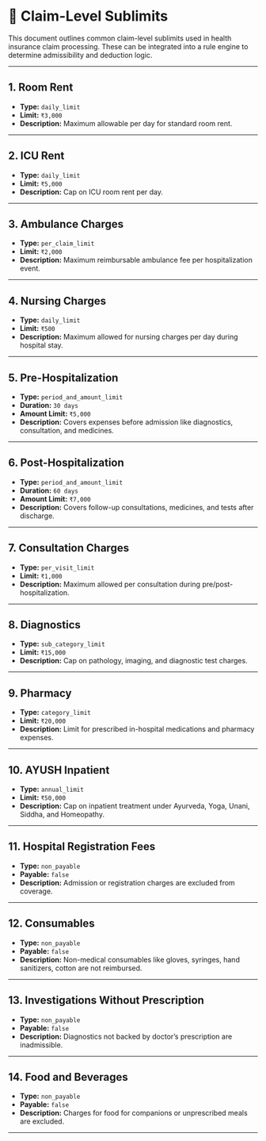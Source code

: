 # 🧾 Claim-Level Sublimits

This document outlines common claim-level sublimits used in health insurance claim processing. These can be integrated into a rule engine to determine admissibility and deduction logic.

---

## 1. Room Rent
- **Type:** `daily_limit`
- **Limit:** `₹3,000`
- **Description:** Maximum allowable per day for standard room rent.

---

## 2. ICU Rent
- **Type:** `daily_limit`
- **Limit:** `₹5,000`
- **Description:** Cap on ICU room rent per day.

---

## 3. Ambulance Charges
- **Type:** `per_claim_limit`
- **Limit:** `₹2,000`
- **Description:** Maximum reimbursable ambulance fee per hospitalization event.

---

## 4. Nursing Charges
- **Type:** `daily_limit`
- **Limit:** `₹500`
- **Description:** Maximum allowed for nursing charges per day during hospital stay.

---

## 5. Pre-Hospitalization
- **Type:** `period_and_amount_limit`
- **Duration:** `30 days`
- **Amount Limit:** `₹5,000`
- **Description:** Covers expenses before admission like diagnostics, consultation, and medicines.

---

## 6. Post-Hospitalization
- **Type:** `period_and_amount_limit`
- **Duration:** `60 days`
- **Amount Limit:** `₹7,000`
- **Description:** Covers follow-up consultations, medicines, and tests after discharge.

---

## 7. Consultation Charges
- **Type:** `per_visit_limit`
- **Limit:** `₹1,000`
- **Description:** Maximum allowed per consultation during pre/post-hospitalization.

---

## 8. Diagnostics
- **Type:** `sub_category_limit`
- **Limit:** `₹15,000`
- **Description:** Cap on pathology, imaging, and diagnostic test charges.

---

## 9. Pharmacy
- **Type:** `category_limit`
- **Limit:** `₹20,000`
- **Description:** Limit for prescribed in-hospital medications and pharmacy expenses.

---

## 10. AYUSH Inpatient
- **Type:** `annual_limit`
- **Limit:** `₹50,000`
- **Description:** Cap on inpatient treatment under Ayurveda, Yoga, Unani, Siddha, and Homeopathy.

---

## 11. Hospital Registration Fees
- **Type:** `non_payable`
- **Payable:** `false`
- **Description:** Admission or registration charges are excluded from coverage.

---

## 12. Consumables
- **Type:** `non_payable`
- **Payable:** `false`
- **Description:** Non-medical consumables like gloves, syringes, hand sanitizers, cotton are not reimbursed.

---

## 13. Investigations Without Prescription
- **Type:** `non_payable`
- **Payable:** `false`
- **Description:** Diagnostics not backed by doctor’s prescription are inadmissible.

---

## 14. Food and Beverages
- **Type:** `non_payable`
- **Payable:** `false`
- **Description:** Charges for food for companions or unprescribed meals are excluded.

---
